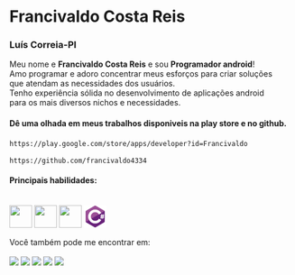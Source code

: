 # Francivaldo Costa Reis
### Luís Correia-PI
Meu nome e **Francivaldo Costa Reis** e sou **Programador android**!<br>
Amo programar e adoro concentrar meus esforços para criar soluções<br>
que atendam as necessidades dos usuários.<br>
Tenho experiência sólida no desenvolvimento de aplicações android<br>
para os mais diversos nichos e necessidades.<br>
#### Dê uma olhada em meus trabalhos disponiveis na play store e no github.
```
https://play.google.com/store/apps/developer?id=Francivaldo
```
```
https://github.com/francivaldo4334
```
<!-- <div style="display: inline_block" id="gitPainel">-->
<!--   <img height="180em" src="https://github-readme-stats.vercel.app/api?username=francivaldo4334&theme=algolia&show_icons=true"/> -->
<!--   <img height="180em" src="https://github-readme-stats.vercel.app/api/top-langs?username=francivaldo4334&hide=html,scss,stylus,blade,jupyter%20notebook,python,css,shell,batchfile,dockerfile,typescript&theme=algolia&show_icons=true"/> -->
<!-- </div> -->
#### Principais habilidades:
<div style="display: inline_block">
  <br/>
<!--   <img src="https://cdn.jsdelivr.net/gh/devicons/devicon/icons/androidstudio/androidstudio-original.svg" height="40px" width="40px" align="center"/> -->
  <img src="https://cdn.jsdelivr.net/gh/devicons/devicon/icons/kotlin/kotlin-original.svg" height="40px" width="40px" align="center"/>
  <img src="https://cdn.jsdelivr.net/gh/devicons/devicon/icons/java/java-original.svg" height="40px" width="40px" align="center"/>
  <img src="https://camo.githubusercontent.com/b4f19f45580f0ead0a5062e319241332ded1b7801ccd81828014f1407c8bba29/68747470733a2f2f75706c6f61642e77696b696d656469612e6f72672f77696b6970656469612f636f6d6d6f6e732f7468756d622f632f63332f507974686f6e2d6c6f676f2d6e6f746578742e7376672f31383270782d507974686f6e2d6c6f676f2d6e6f746578742e7376672e706e67" height="40px" width="40px" align="center"/>
  <img src="https://raw.githubusercontent.com/devicons/devicon/master/icons/csharp/csharp-original.svg" height="40px" width="40px" align="center">
<!--   <img src="https://cdn.jsdelivr.net/gh/devicons/devicon/icons/spring/spring-original.svg" height="40px" width="40px" align="center"/> -->
<!--   <img src="https://cdn.jsdelivr.net/gh/devicons/devicon/icons/dotnetcore/dotnetcore-original.svg" height="40px" width="40px" align="center"/> -->
<!--   <img src="https://cdn.jsdelivr.net/gh/devicons/devicon/icons/javascript/javascript-original.svg" height="40px" width="40px" align="center"/> -->
<!--   <img src="https://cdn.jsdelivr.net/gh/devicons/devicon/icons/docker/docker-plain-wordmark.svg"  height="40px" width="40px" align="center"/> -->
</div>
<br/>
Você também pode me encontrar em:
<div style="display: inline_block">
  <br/>
  <a target="_blank" href="https://www.instagram.com/francivaldo.programador/"><img src="https://img.shields.io/badge/Instagram-%23E4405F.svg?style=for-the-badge&logo=Instagram&logoColor=white"/></a>
  <a target="_blank" href="mailto:contato@francivaldo.com.br"><img src="https://img.shields.io/badge/Gmail-D14836?style=for-the-badge&logo=gmail&logoColor=white"/></a>
  <a target="_blank" href="https://www.linkedin.com/in/francivaldo-costa"><img src="https://img.shields.io/badge/linkedin-%230077B5.svg?style=for-the-badge&logo=linkedin&logoColor=white"/></a>
  <a target="_blank" href="https://play.google.com/store/apps/developer?id=Francivaldo"><img src="https://img.shields.io/badge/Google_Play-414141?style=for-the-badge&logo=google-play&logoColor=white"/></a>
  <a target="_blank" href="https://github.com/francivaldo4334"><img src="https://img.shields.io/badge/github-%23121011.svg?style=for-the-badge&logo=github&logoColor=white"/></a>
</div>

